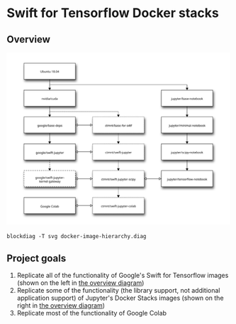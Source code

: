 # Swift for Tensorflow Docker stacks

## Overview

![Swift for Tensorflow Docker image stack hierarchy](docker-image-hierarchy.svg)

`blockdiag -T svg docker-image-hierarchy.diag`

## Project goals

1. Replicate all of the functionality of Google's Swift for Tensorflow images (shown on the left in [the overview diagram](#project-goals))
1. Replicate some of the functionality (the library support, not additional application support) of Jupyter's Docker Stacks images (shown on the right in [the overview diagram](#project-goals))
1. Replicate most of the functionality of Google Colab
